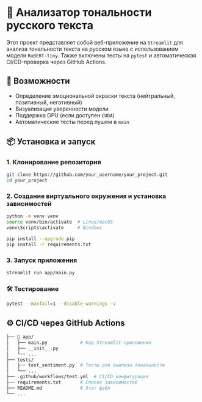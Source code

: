 # 📝 Анализатор тональности русского текста

Этот проект представляет собой веб-приложение на `Streamlit` для анализа тональности текста на русском языке с использованием модели `RuBERT-Tiny`. Также включены тесты на `pytest` и автоматическая CI/CD-проверка через GitHub Actions.

## 🚀 Возможности
- Определение эмоциональной окраски текста (нейтральный, позитивный, негативный)
- Визуализация уверенности модели
- Поддержка GPU (если доступен `CUDA`)
- Автоматические тесты перед пушем в `main`

## 📦 Установка и запуск

### 1. Клонирование репозитория
```sh
git clone https://github.com/your_username/your_project.git
cd your_project
```

### 2. Создание виртуального окружения и установка зависимостей
```sh
python -m venv venv
source venv/bin/activate  # Linux/macOS
venv\Scripts\activate     # Windows

pip install --upgrade pip
pip install -r requirements.txt
```

### 3. Запуск приложения
```sh
streamlit run app/main.py
```

### 🛠 Тестирование
```sh
pytest --maxfail=1 --disable-warnings -v
```


## ⚙ CI/CD через GitHub Actions
```sh
├── 📂 app/
│   ├── main.py            # Код Streamlit-приложения
│   ├── __init__.py
│   └── ...
├── tests/
│   ├── test_sentiment.py  # Тесты для анализа тональности
│   └── ...
├── .github/workflows/test.yml  # CI/CD конфигурация
├── requirements.txt       # Список зависимостей
├── README.md              # Этот файл
└── ...
```